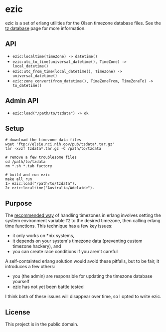 ezic
====
ezic is a set of erlang utilities for the Olsen timezone database files. See the [tz database](http://www.twinsun.com/tz/tz-link.htm) page for more information.



API
---

 * `ezic:localtime(TimeZone) -> datetime()`
 * `ezic:utc_to_time(universal_datetime(), TimeZone) -> local_datetime()`
 * `ezic:utc_from_time(local_datetime(), TimeZone) -> universal_datetime()`
 * `ezic:zone_convert(from_datetime(), TimeZoneFrom, TimeZoneTo) -> to_datetime()`



Admin API
-------

 * `ezic:load("/path/to/tzdata") -> ok`



Setup
-----
  
    # download the timezone data files
    wget 'ftp://elsie.nci.nih.gov/pub/tzdata*.tar.gz'
    tar -xvzf tzdata*.tar.gz -C /path/to/tzdata

    # remove a few troublesome files
    cd /path/to/tzdata
    rm *.sh *.tab factory
  
    # build and run ezic
    make all run
    1> ezic:load("/path/to/tzdata").
    2> ezic:localtime("Australia/Adelaide").




Purpose
-------

The [recommended way](http://www.erlang.org/pipermail/erlang-questions/2006-December/024291.html) of handling timezones in erlang involves setting the system environment variable `TZ` to the desired timezone, then calling erlang time functions. This technique has a few key issues:

 * it only works on *nix systems,
 * it depends on your system's timezone data (preventing custom timezone hackery), and
 * you can create race conditions if you aren't careful

A self-containted erlang solution would avoid these pitfalls, but to be fair, it introduces a few others:

 * you (the admin) are responsible for updating the timezone database yourself
 * ezic has not yet been battle tested

I think both of these issues will disappear over time, so I opted to write ezic.




License
-------

This project is in the public domain.
